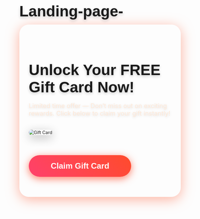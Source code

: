 # Landing-page-<!DOCTYPE html>
<html lang="en">
<head>
<meta charset="UTF-8" />
<meta name="viewport" content="width=device-width, initial-scale=1" />
<title>Claim Your Free Gift Card Now!</title>
<style>
  @import url('https://fonts.googleapis.com/css2?family=Poppins:wght@600&family=Roboto&display=swap');

  body {
    margin: 0; padding: 0;
    font-family: 'Roboto', sans-serif;
    background: linear-gradient(135deg, #ff7e5f, #feb47b);
    color: #fff;
    display: flex;
    justify-content: center;
    align-items: center;
    min-height: 100vh;
    text-align: center;
    overflow-x: hidden;
  }
  .container {
    background: rgba(255, 255, 255, 0.1);
    padding: 50px 30px;
    border-radius: 30px;
    box-shadow: 0 8px 40px rgba(255, 126, 95, 0.6);
    max-width: 480px;
    width: 90%;
  }
  h1 {
    font-family: 'Poppins', sans-serif;
    font-weight: 700;
    font-size: 3rem;
    margin-bottom: 15px;
    text-shadow: 0 4px 10px rgba(0,0,0,0.2);
  }
  p.subheading {
    font-size: 1.25rem;
    margin-bottom: 40px;
    text-shadow: 0 2px 8px rgba(0,0,0,0.15);
    color: #ffe8d6;
  }
  .gift-card-img {
    max-width: 100%;
    border-radius: 25px;
    box-shadow: 0 8px 30px rgba(0,0,0,0.3);
    margin-bottom: 50px;
    transition: transform 0.3s ease;
  }
  .gift-card-img:hover {
    transform: scale(1.05) rotate(3deg);
  }
  .btn-gift {
    background: linear-gradient(45deg, #ff416c, #ff4b2b);
    border: none;
    padding: 20px 70px;
    font-size: 1.6rem;
    font-weight: 700;
    color: #fff;
    border-radius: 50px;
    cursor: pointer;
    box-shadow: 0 6px 25px rgba(255,75,43,0.7);
    transition: all 0.3s ease;
    animation: glowPulse 3s infinite alternate;
  }
  .btn-gift:hover {
    background: linear-gradient(45deg, #ff4b2b, #ff416c);
    box-shadow: 0 0 40px #ff4b2b, 0 0 80px #ff416c;
    transform: scale(1.1);
  }

  @keyframes glowPulse {
    0% {
      box-shadow: 0 0 10px #ff4b2b, 0 0 20px #ff416c;
    }
    100% {
      box-shadow: 0 0 30px #ff4b2b, 0 0 60px #ff416c;
    }
  }

  /* Responsive */
  @media (max-width: 600px) {
    h1 {
      font-size: 2.2rem;
    }
    p.subheading {
      font-size: 1.1rem;
    }
    .btn-gift {
      padding: 16px 50px;
      font-size: 1.3rem;
    }
  }
</style>
</head>
<body>

<div class="container">
  <h1>Unlock Your FREE Gift Card Now!</h1>
  <p class="subheading">Limited time offer — Don’t miss out on exciting rewards. Click below to claim your gift instantly!</p>
  
  <img class="gift-card-img" src="https://images.unsplash.com/photo-1567016572849-7b40f4b18f46?auto=format&fit=crop&w=800&q=80" alt="Gift Card" />
  
  <button class="btn-gift" onclick="window.location.href='https://your-offer-link.com'">Claim Gift Card</button>
</div>

</body>
</html>
